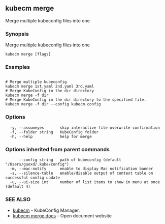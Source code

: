 ## kubecm merge

Merge multiple kubeconfig files into one

### Synopsis

Merge multiple kubeconfig files into one

```
kubecm merge [flags]
```

### Examples

```

# Merge multiple kubeconfig
kubecm merge 1st.yaml 2nd.yaml 3rd.yaml
# Merge KubeConfig in the dir directory
kubecm merge -f dir
# Merge KubeConfig in the dir directory to the specified file.
kubecm merge -f dir --config kubecm.config

```

### Options

```
  -y, --assumeyes       skip interactive file overwrite confirmation
  -f, --folder string   KubeConfig folder
  -h, --help            help for merge
```

### Options inherited from parent commands

```
      --config string   path of kubeconfig (default "/Users/guoxd/.kube/config")
  -m, --mac-notify      enable to display Mac notification banner
  -s, --silence-table   enable/disable output of context table on successful config update
  -u, --ui-size int     number of list items to show in menu at once (default 4)
```

### SEE ALSO

* [kubecm](kubecm.md)	 - KubeConfig Manager.
* [kubecm merge docs](kubecm_merge_docs.md)	 - Open document website

